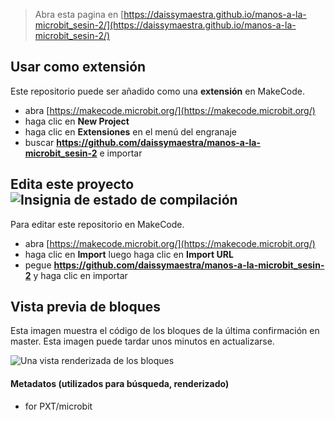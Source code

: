 
> Abra esta pagina en [https://daissymaestra.github.io/manos-a-la-microbit_sesin-2/](https://daissymaestra.github.io/manos-a-la-microbit_sesin-2/)

## Usar como extensión

Este repositorio puede ser añadido como una **extensión** en MakeCode.

* abra [https://makecode.microbit.org/](https://makecode.microbit.org/)
* haga clic en **New Project**
* haga clic en **Extensiones** en el menú del engranaje
* buscar **https://github.com/daissymaestra/manos-a-la-microbit_sesin-2** e importar

## Edita este proyecto ![Insignia de estado de compilación](https://github.com/daissymaestra/manos-a-la-microbit_sesin-2/workflows/MakeCode/badge.svg)

Para editar este repositorio en MakeCode.

* abra [https://makecode.microbit.org/](https://makecode.microbit.org/)
* haga clic en **Import** luego haga clic en **Import URL**
* pegue **https://github.com/daissymaestra/manos-a-la-microbit_sesin-2** y haga clic en importar

## Vista previa de bloques

Esta imagen muestra el código de los bloques de la última confirmación en master.
Esta imagen puede tardar unos minutos en actualizarse.

![Una vista renderizada de los bloques](https://github.com/daissymaestra/manos-a-la-microbit_sesin-2/raw/master/.github/makecode/blocks.png)

#### Metadatos (utilizados para búsqueda, renderizado)

* for PXT/microbit
<script src="https://makecode.com/gh-pages-embed.js"></script><script>makeCodeRender("{{ site.makecode.home_url }}", "{{ site.github.owner_name }}/{{ site.github.repository_name }}");</script>
